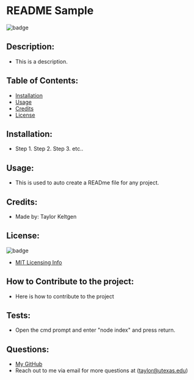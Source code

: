 # README Sample 
  ![badge](https://img.shields.io/badge/license-MIT-blue)

  ## Description:
  * This is a description.
  
  ## Table of Contents:
  
  * [Installation](#installation)
  * [Usage](#usage)
  * [Credits](#credits)
  * [License](#license)
  
  
  ## Installation:
  
  * Step 1. Step 2. Step 3. etc..
  
  ## Usage:
  
  * This is used to auto create a READme file for any project.
  
  ## Credits:
  
  * Made by: Taylor Keltgen
  
  ## License:
  
  ![badge](https://img.shields.io/badge/license-MIT-blue)
  * [MIT Licensing Info](https://choosealicense.com/licenses/mit/)
  
  ## How to Contribute to the project:

  * Here is how to contribute to the project

  ## Tests:

  * Open the cmd prompt and enter "node index" and press return.

  ## Questions:

  * [My GitHub](https://github.com/taylorkeltgen)
  * Reach out to me via email for more questions at (taylor@utexas.edu)

